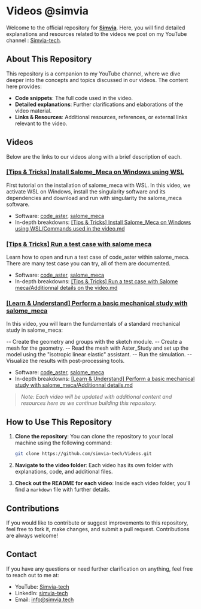 # Videos @simvia

Welcome to the official repository for [**Simvia**](https://www.simvia.tech). Here, you will find detailed explanations and resources related to the videos we post on my YouTube channel : [Simvia-tech](https://www.youtube.com/@Simvia-tech).

## About This Repository

This repository is a companion to my YouTube channel, where we dive deeper into the concepts and topics discussed in our videos. The content here provides:

- **Code snippets**: The full code used in the video.
- **Detailed explanations**: Further clarifications and elaborations of the video material.
- **Links & Resources**: Additional resources, references, or external links relevant to the video.

## Videos

Below are the links to our videos along with a brief description of each.

### [[Tips & Tricks] Install Salome_Meca on Windows using WSL](https://www.youtube.com/watch?v=dgr5NA9gd3A)
First tutorial on the installation of salome_meca with WSL. In this video, we activate WSL on Windows, install the singularity software and its dependencies and download and run with singularity the salome_meca software.

- Software: [code_aster](https://code-aster.org/spip.php?rubrique1), [salome_meca](https://www.salome-platform.org/?page_id=150)
- In-depth breakdowns: [[Tips & Tricks] Install Salome_Meca on Windows using WSL/Commands used in the video.md](https://github.com/simvia-tech/Videos/blob/main/%5BTips%20%26%20Tricks%5D%20Install%20Salome_Meca%20on%20Windows%20using%20WSL/Commands%20used%20in%20the%20video.md)

### [[Tips & Tricks] Run a test case with salome meca](https://www.youtube.com/watch?v=gp3PgDTOGUY)
Learn how to open and run a test case of code_aster within salome_meca. There are many test case you can try, all of them are documented.

- Software: [code_aster](https://code-aster.org/spip.php?rubrique1), [salome_meca](https://www.salome-platform.org/?page_id=150)
- In-depth breakdowns: [[Tips & Tricks] Run a test case with Salome meca/Additionnal details on the video.md](https://github.com/simvia-tech/Videos/blob/main/%5BTips%20%26%20Tricks%5D%20Run%20a%20test%20case%20with%20Salome%20meca/Additionnal%20details%20on%20the%20video.md)

### [[Learn & Understand] Perform a basic mechanical study with salome_meca](https://www.youtube.com/watch?v=vjUMgDSKJjY)
In this video, you will learn the fundamentals of a standard mechanical study in salome_meca: 

-- Create the geometry and groups with the sketch module.
-- Create a mesh for the geometry.
-- Read the mesh with Aster_Study and set up the model using the "isotropic linear elastic" assistant.
-- Run the simulation.
-- Visualize the results with post-processing tools.

- Software: [code_aster](https://code-aster.org/spip.php?rubrique1), [salome_meca](https://www.salome-platform.org/?page_id=150)
- In-depth breakdowns: [[Learn & Understand] Perform a basic mechanical study with salome_meca/Additionnal details.md]([https://github.com/simvia-tech/Videos/blob/main/%5BTips%20%26%20Tricks%5D%20Run%20a%20test%20case%20with%20Salome%20meca/Additionnal%20details%20on%20the%20video.md](https://github.com/simvia-tech/Videos/blob/main/%5BLearn%20%26%20Understand%5D%20Perform%20a%20basic%20mechanical%20study%20with%20salome_meca/%5BLearn%20%26%20Understand%5D%20Perform%20a%20basic%20mechanical%20study%20with%20salome_meca.md))

> *Note: Each video will be updated with additional content and resources here as we continue building this repository.*

## How to Use This Repository

1. **Clone the repository**: You can clone the repository to your local machine using the following command:

    ```bash
    git clone https://github.com/simvia-tech/Videos.git
    ```

2. **Navigate to the video folder**: Each video has its own folder with explanations, code, and additional files.

3. **Check out the README for each video**: Inside each video folder, you’ll find a `markdown` file with further details.

## Contributions

If you would like to contribute or suggest improvements to this repository, feel free to fork it, make changes, and submit a pull request. Contributions are always welcome!

## Contact

If you have any questions or need further clarification on anything, feel free to reach out to me at:

- YouTube: [Simvia-tech](https://www.youtube.com/@Simvia-tech)
- LinkedIn: [simvia-tech](https://www.linkedin.com/company/simvia-tech/)
- Email: [info@simvia.tech](mailto:info@simvia.tech)
